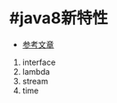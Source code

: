 #java8新特性
=====================

* [参考文章](https://github.com/wizardforcel/modern-java-zh)
1. interface
2. lambda
3. stream
4. time